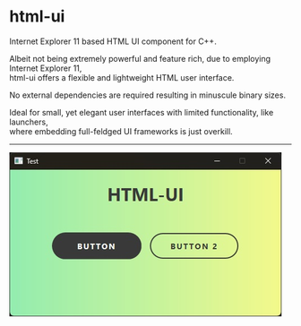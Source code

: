 # html-ui

Internet Explorer 11 based HTML UI component for C++.

Albeit not being extremely powerful and feature rich, due to employing Internet Explorer 11,  
html-ui offers a flexible and lightweight HTML user interface.

No external dependencies are required resulting in minuscule binary sizes.

Ideal for small, yet elegant user interfaces with limited functionality, like launchers,  
where embedding full-feldged UI frameworks is just overkill.

_________________

<img src="./sample/preview.jpg" />
